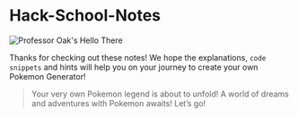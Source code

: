 # Hack-School-Notes

<img src=https://i.ytimg.com/vi/zGZxE017zFM/maxresdefault.jpg alt="Professor Oak's Hello There" align=center>

Thanks for checking out these notes! We hope the explanations, `code snippets` and hints will help you on your journey to create your own Pokemon Generator!

> Your very own Pokemon legend is about to unfold!
> A world of dreams and adventures with Pokemon awaits! Let’s go!


<br>
